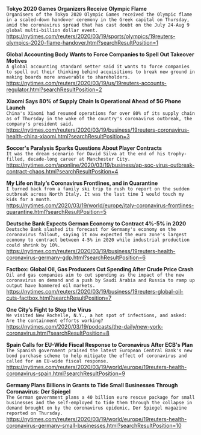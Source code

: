 **Tokyo 2020 Games Organizers Receive Olympic Flame**\
`Organisers of the Tokyo 2020 Olympic Games received the Olympic flame in a scaled-down handover ceremony in the Greek capital on Thursday, amid the coronavirus spread that has cast doubt on the July 24-Aug 9 global multi-billion dollar event.`\
https://nytimes.com/reuters/2020/03/19/sports/olympics/19reuters-olympics-2020-flame-handover.html?searchResultPosition=1

**Global Accounting Body Wants to Force Companies to Spell Out Takeover Motives**\
`A global accounting standard setter said it wants to force companies to spell out their thinking behind acquisitions to break new ground in making boards more answerable to shareholders.`\
https://nytimes.com/reuters/2020/03/19/us/19reuters-accounts-regulator.html?searchResultPosition=2

**Xiaomi Says 80% of Supply Chain Is Operational Ahead of 5G Phone Launch**\
`China's Xiaomi had resumed operations for over 80% of its supply chain as of Thursday in the wake of the country's coronavirus outbreak, the company's president said.`\
https://nytimes.com/reuters/2020/03/19/business/19reuters-coronavirus-health-china-xiaomi.html?searchResultPosition=3

**Soccer's Paralysis Sparks Questions About Player Contracts**\
`It was the dream scenario for David Silva at the end of his trophy-filled, decade-long career at Manchester City.`\
https://nytimes.com/aponline/2020/03/19/business/ap-soc-virus-outbreak-contract-chaos.html?searchResultPosition=4

**My Life on Italy’s Coronavirus Frontlines, and in Quarantine**\
`I turned back from a family ski trip to rush to report on the sudden outbreak across North Italy. It was the last time I would touch my kids for a month.`\
https://nytimes.com/2020/03/19/world/europe/italy-coronavirus-frontlines-quarantine.html?searchResultPosition=5

**Deutsche Bank Expects German Economy to Contract 4%-5% in 2020**\
`Deutsche Bank slashed its forecast for Germany's economy on the coronavirus fallout, saying it now expected the euro zone's largest economy to contract between 4-5% in 2020 while industrial production could shrink by 10%. `\
https://nytimes.com/reuters/2020/03/19/business/19reuters-health-coronavirus-germany-gdp.html?searchResultPosition=6

**Factbox: Global Oil, Gas Producers Cut Spending After Crude Price Crash**\
`Oil and gas companies aim to cut spending as the impact of the new coronavirus on demand and a push by Saudi Arabia and Russia to ramp up output have hammered oil markets. `\
https://nytimes.com/reuters/2020/03/19/business/19reuters-global-oil-cuts-factbox.html?searchResultPosition=7

**One City’s Fight to Stop the Virus**\
`We visited New Rochelle, N.Y., a hot spot of infections, and asked: Are the containment efforts working?`\
https://nytimes.com/2020/03/19/podcasts/the-daily/new-york-coronavirus.html?searchResultPosition=8

**Spain Calls for EU-Wide Fiscal Response to Coronavirus After ECB's Plan**\
`The Spanish government praised the latest European Central Bank's new bond purchase scheme to help mitigate the effect of coronavirus and called for an EU-wide fiscal response.`\
https://nytimes.com/reuters/2020/03/19/world/europe/19reuters-health-coronavirus-spain.html?searchResultPosition=9

**Germany Plans Billions in Grants to Tide Small Businesses Through Coronavirus: Der Spiegel**\
`The German government plans a 40 billion euro rescue package for small businesses and the self-employed to tide them through the collapse in demand brought on by the coronavirus epidemic, Der Spiegel magazine reported on Thursday.`\
https://nytimes.com/reuters/2020/03/19/world/europe/19reuters-health-coronavirus-germany-small-businesses.html?searchResultPosition=10

